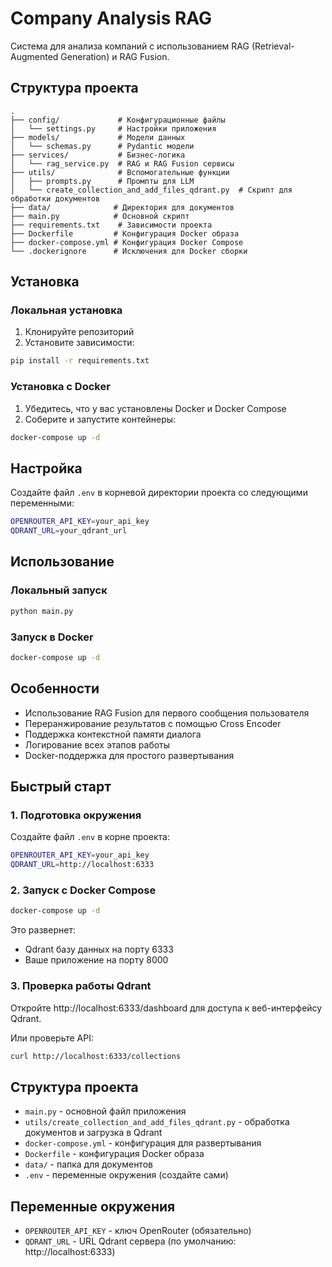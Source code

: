 # Company Analysis RAG

Система для анализа компаний с использованием RAG (Retrieval-Augmented Generation) и RAG Fusion.

## Структура проекта

```
.
├── config/             # Конфигурационные файлы
│   └── settings.py     # Настройки приложения
├── models/             # Модели данных
│   └── schemas.py      # Pydantic модели
├── services/           # Бизнес-логика
│   └── rag_service.py  # RAG и RAG Fusion сервисы
├── utils/              # Вспомогательные функции
│   ├── prompts.py      # Промпты для LLM
│   └── create_collection_and_add_files_qdrant.py  # Скрипт для обработки документов
├── data/              # Директория для документов
├── main.py            # Основной скрипт
├── requirements.txt    # Зависимости проекта
├── Dockerfile         # Конфигурация Docker образа
├── docker-compose.yml # Конфигурация Docker Compose
└── .dockerignore      # Исключения для Docker сборки
```

## Установка

### Локальная установка

1. Клонируйте репозиторий
2. Установите зависимости:
```bash
pip install -r requirements.txt
```

### Установка с Docker

1. Убедитесь, что у вас установлены Docker и Docker Compose
2. Соберите и запустите контейнеры:
```bash
docker-compose up -d
```

## Настройка

Создайте файл `.env` в корневой директории проекта со следующими переменными:
```bash
OPENROUTER_API_KEY=your_api_key
QDRANT_URL=your_qdrant_url
```

## Использование

### Локальный запуск

```bash
python main.py
```

### Запуск в Docker

```bash
docker-compose up -d
```

## Особенности

- Использование RAG Fusion для первого сообщения пользователя
- Переранжирование результатов с помощью Cross Encoder
- Поддержка контекстной памяти диалога
- Логирование всех этапов работы
- Docker-поддержка для простого развертывания

## Быстрый старт

### 1. Подготовка окружения

Создайте файл `.env` в корне проекта:
```bash
OPENROUTER_API_KEY=your_api_key
QDRANT_URL=http://localhost:6333
```

### 2. Запуск с Docker Compose

```bash
docker-compose up -d
```

Это развернет:
- Qdrant базу данных на порту 6333
- Ваше приложение на порту 8000

### 3. Проверка работы Qdrant

Откройте http://localhost:6333/dashboard для доступа к веб-интерфейсу Qdrant.

Или проверьте API:
```bash
curl http://localhost:6333/collections
```

## Структура проекта

- `main.py` - основной файл приложения
- `utils/create_collection_and_add_files_qdrant.py` - обработка документов и загрузка в Qdrant
- `docker-compose.yml` - конфигурация для развертывания
- `Dockerfile` - конфигурация Docker образа
- `data/` - папка для документов
- `.env` - переменные окружения (создайте сами)

## Переменные окружения

- `OPENROUTER_API_KEY` - ключ OpenRouter (обязательно)
- `QDRANT_URL` - URL Qdrant сервера (по умолчанию: http://localhost:6333)
